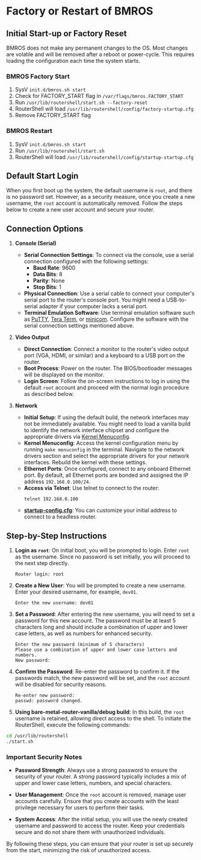 # Factory or Restart of BMROS

## Initial Start-up or Factory Reset

BMROS does not make any permanent changes to the OS. Most changes are volatile and will be removed after a reboot or power-cycle. This requires loading the configuration each time the system starts.

### BMROS Factory Start

1. SysV `init.d/bmros.sh start`
2. Check for FACTORY_START flag in `/var/flags/bmros.FACTORY_START`
3. Run `/usr/lib/routershell/start.sh --factory-reset`
4. RouterShell will load `/usr/lib/routershell/config/factory-startup.cfg`
5. Remove FACTORY_START flag

### BMROS Restart

1. SysV `init.d/bmros.sh start`
2. Run `/usr/lib/routershell/start.sh`
3. RouterShell will load `/usr/lib/routershell/config/startup-startup.cfg`

## Default Start Login

When you first boot up the system, the default username is `root`, and there is no password set. However, as a security measure, once you create a new username, the `root` account is automatically removed. Follow the steps below to create a new user account and secure your router.

## Connection Options

1. **Console (Serial)**
   - **Serial Connection Settings**: To connect via the console, use a serial connection configured with the following settings:
     - **Baud Rate**: 9600
     - **Data Bits**: 8
     - **Parity**: None
     - **Stop Bits**: 1
   - **Physical Connection**: Use a serial cable to connect your computer's serial port to the router's console port. You might need a USB-to-serial adapter if your computer lacks a serial port.
   - **Terminal Emulation Software**: Use terminal emulation software such as [PuTTY](https://www.chiark.greenend.org.uk/~sgtatham/putty/latest.html), [Tera Term](https://ttssh2.osdn.jp/index.html.en), or [minicom](https://help.ubuntu.com/community/Minicom). Configure the software with the serial connection settings mentioned above.

2. **Video Output**
   - **Direct Connection**: Connect a monitor to the router's video output port (VGA, HDMI, or similar) and a keyboard to a USB port on the router.
   - **Boot Process**: Power on the router. The BIOS/bootloader messages will be displayed on the monitor.
   - **Login Screen**: Follow the on-screen instructions to log in using the default `root` account and proceed with the normal login procedure as described below.

3. **Network**
   - **Initial Setup**: If using the default build, the network interfaces may not be immediately available. You might need to load a vanilla build to identify the network interface chipset and configure the appropriate drivers via [Kernel Menuconfig](kernel.md).
   - **Kernel Menuconfig**: Access the kernel configuration menu by running `make menuconfig` in the terminal. Navigate to the network drivers section and select the appropriate drivers for your network interfaces. Rebuild the kernel with these settings.
   - **Ethernet Ports**: Once configured, connect to any onboard Ethernet port. By default, all Ethernet ports are bonded and assigned the IP address `192.168.0.100/24`.
   - **Access via Telnet**: Use telnet to connect to the router:
     ```shell
     telnet 192.168.0.100
     ```
   - [**startup-config.cfg**](../yocto-meta-layers/meta-bare-metal-router/recipes-core/router-shell/files/startup-config.cfg): You can customize your initial address to connect to a headless router.

## Step-by-Step Instructions

1. **Login as `root`**: On initial boot, you will be prompted to login. Enter `root` as the username. Since no password is set initially, you will proceed to the next step directly.
   
   ```
   Router login: root
   ```

2. **Create a New User**: You will be prompted to create a new username. Enter your desired username, for example, `dev01`.

   ```shell
   Enter the new username: dev01
   ```

3. **Set a Password**: After entering the new username, you will need to set a password for this new account. The password must be at least 5 characters long and should include a combination of upper and lower case letters, as well as numbers for enhanced security.

   ```shell
   Enter the new password (minimum of 5 characters)
   Please use a combination of upper and lower case letters and numbers.
   New password:
   ```

4. **Confirm the Password**: Re-enter the password to confirm it. If the passwords match, the new password will be set, and the `root` account will be disabled for security reasons.

   ```shell
   Re-enter new password: 
   passwd: password changed.
   ```

5. **Using bare-metal-router-vanilla/debug build**: In this build, the `root` username is retained, allowing direct access to the shell. To initiate the RouterShell, execute the following commands:

```bash
cd /usr/lib/routershell
./start.sh
```

### Important Security Notes

- **Password Strength**: Always use a strong password to ensure the security of your router. A strong password typically includes a mix of upper and lower case letters, numbers, and special characters.
  
- **User Management**: Once the `root` account is removed, manage user accounts carefully. Ensure that you create accounts with the least privilege necessary for users to perform their tasks.

- **System Access**: After the initial setup, you will use the newly created username and password to access the router. Keep your credentials secure and do not share them with unauthorized individuals.

By following these steps, you can ensure that your router is set up securely from the start, minimizing the risk of unauthorized access.